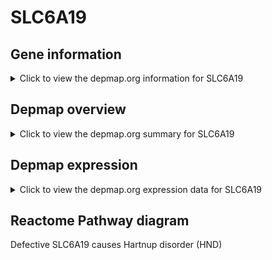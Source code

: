 <h1>SLC6A19</h1>

<h2>Gene information</h2>
<details>
  <summary>Click to view the depmap.org information for SLC6A19</summary>
  <iframe src="https://depmap.org/portal/gene/SLC6A19?tab=about" style="border:none;width:100%;height:800px"></iframe>
</details>

<h2>Depmap overview</h2>
<details>
  <summary>Click to view the depmap.org summary for SLC6A19</summary>
  <iframe src="https://depmap.org/portal/gene/SLC6A19?tab=overview" style="border:none;width:100%;height:800px"></iframe>
</details>

<h2>Depmap expression</h2>
<details>
  <summary>Click to view the depmap.org expression data for SLC6A19</summary>
  <iframe src="https://depmap.org/portal/gene/SLC6A19?tab=characterization" style="border:none;width:100%;height:800px"></iframe>
</details>



<h2>Reactome Pathway diagram</h2>
Defective SLC6A19 causes Hartnup disorder (HND)
<div id="diagramHolder"></div>

<script>
    //Creating the Reactome Diagram widget
    //Take into account a proxy needs to be set up in your server side pointing to www.reactome.org
    function onReactomeDiagramReady(){  //This function is automatically called when the widget code is ready to be used
        var diagram = Reactome.Diagram.create({
            "placeHolder" : "diagramHolder",
            "width" : 900,
            "height" : 500
        });

        //Initialising it to the "Hemostasis" pathway
        diagram.loadDiagram("R-HSA-5659735");

        //Adding different listeners

        diagram.onDiagramLoaded(function (loaded) {
            console.info("Loaded ", loaded);
            diagram.flagItems("BAD");
	    diagram.flagItems("Q92934");
            if (loaded == "R-HSA-5659735") diagram.selectItem("R-HSA-5659735");
        });

     }
</script>



